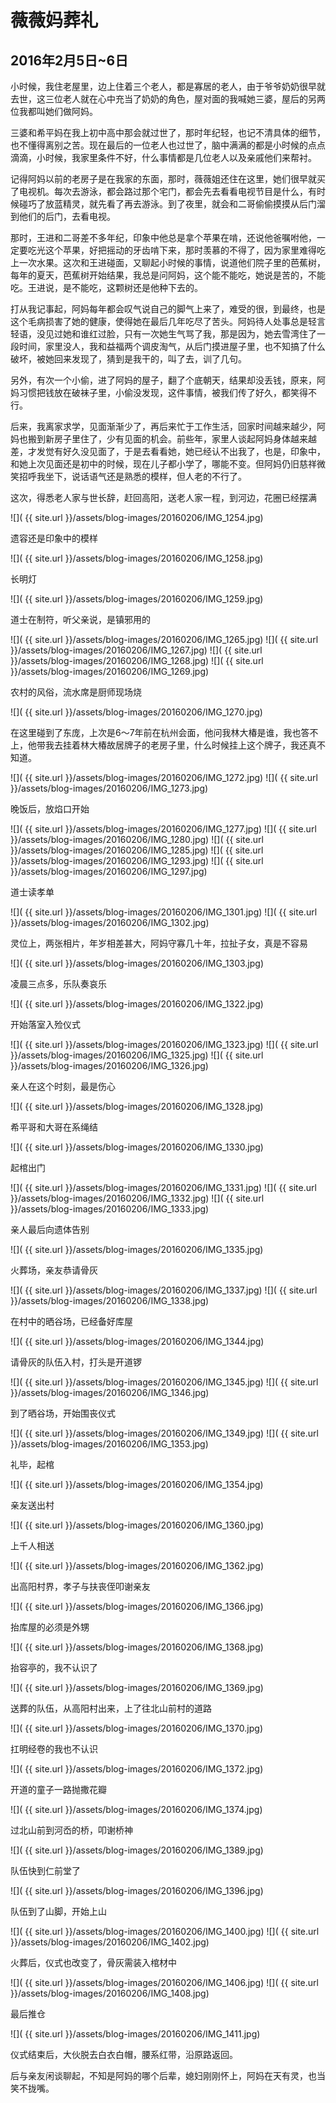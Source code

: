 薇薇妈葬礼
=======================

2016年2月5日~6日
-----------------------

小时候，我住老屋里，边上住着三个老人，都是寡居的老人，由于爷爷奶奶很早就去世，这三位老人就在心中充当了奶奶的角色，屋对面的我喊她三婆，屋后的另两位我都叫她们做阿妈。

三婆和希平妈在我上初中高中那会就过世了，那时年纪轻，也记不清具体的细节，也不懂得离别之苦。现在最后的一位老人也过世了，脑中满满的都是小时候的点点滴滴，小时候，我家里条件不好，什么事情都是几位老人以及亲戚他们来帮衬。

记得阿妈以前的老房子是在我家的东面，那时，薇薇姐还住在这里，她们很早就买了电视机。每次去游泳，都会路过那个宅门，都会先去看看电视节目是什么，有时候碰巧了放蓝精灵，就先看了再去游泳。到了夜里，就会和二哥偷偷摸摸从后门溜到他们的后门，去看电视。

那时，王进和二哥差不多年纪，印象中他总是拿个苹果在啃，还说他爸嘱咐他，一定要吃光这个苹果，好把摇动的牙齿啃下来，那时羡慕的不得了，因为家里难得吃上一次水果。这次和王进碰面，又聊起小时候的事情，说道他们院子里的芭蕉树，每年的夏天，芭蕉树开始结果，我总是问阿妈，这个能不能吃，她说是苦的，不能吃。王进说，是不能吃，这颗树还是他种下去的。

打从我记事起，阿妈每年都会叹气说自己的脚气上来了，难受的很，到最终，也是这个毛病损害了她的健康，使得她在最后几年吃尽了苦头。阿妈待人处事总是轻言轻语，没见过她和谁红过脸，只有一次她生气骂了我，那是因为，她去雪湾住了一段时间，家里没人，我和益福两个调皮淘气，从后门摸进屋子里，也不知搞了什么破坏，被她回来发现了，猜到是我干的，叫了去，训了几句。

另外，有次一个小偷，进了阿妈的屋子，翻了个底朝天，结果却没丢钱，原来，阿妈习惯把钱放在破袜子里，小偷没发现，这件事情，被我们传了好久，都笑得不行。

后来，我离家求学，见面渐渐少了，再后来忙于工作生活，回家时间越来越少，阿妈也搬到新房子里住了，少有见面的机会。前些年，家里人谈起阿妈身体越来越差，才发觉有好久没见面了，于是去看看她，她已经认不出我了，也是，印象中，和她上次见面还是初中的时候，现在儿子都小学了，哪能不变。但阿妈仍旧慈祥微笑招呼我坐下，说话语气还是熟悉的模样，但人老的不行了。

这次，得悉老人家与世长辞，赶回高阳，送老人家一程，到河边，花圈已经摆满

![]( {{ site.url }}/assets/blog-images/20160206/IMG_1254.jpg)

遗容还是印象中的模样

![]( {{ site.url }}/assets/blog-images/20160206/IMG_1258.jpg)

长明灯

![]( {{ site.url }}/assets/blog-images/20160206/IMG_1259.jpg)

道士在制符，听父亲说，是镇邪用的

![]( {{ site.url }}/assets/blog-images/20160206/IMG_1265.jpg)
![]( {{ site.url }}/assets/blog-images/20160206/IMG_1267.jpg)
![]( {{ site.url }}/assets/blog-images/20160206/IMG_1268.jpg)
![]( {{ site.url }}/assets/blog-images/20160206/IMG_1269.jpg)

农村的风俗，流水席是厨师现场烧

![]( {{ site.url }}/assets/blog-images/20160206/IMG_1270.jpg)

在这里碰到了东庞，上次是6～7年前在杭州会面，他问我林大椿是谁，我也答不上，他带我去挂着林大椿故居牌子的老房子里，什么时候挂上这个牌子，我还真不知道。

![]( {{ site.url }}/assets/blog-images/20160206/IMG_1272.jpg)
![]( {{ site.url }}/assets/blog-images/20160206/IMG_1273.jpg)

晚饭后，放焰口开始

![]( {{ site.url }}/assets/blog-images/20160206/IMG_1277.jpg)
![]( {{ site.url }}/assets/blog-images/20160206/IMG_1280.jpg)
![]( {{ site.url }}/assets/blog-images/20160206/IMG_1285.jpg)
![]( {{ site.url }}/assets/blog-images/20160206/IMG_1293.jpg)
![]( {{ site.url }}/assets/blog-images/20160206/IMG_1297.jpg)

道士读孝单

![]( {{ site.url }}/assets/blog-images/20160206/IMG_1301.jpg)
![]( {{ site.url }}/assets/blog-images/20160206/IMG_1302.jpg)

灵位上，两张相片，年岁相差甚大，阿妈守寡几十年，拉扯子女，真是不容易

![]( {{ site.url }}/assets/blog-images/20160206/IMG_1303.jpg)

凌晨三点多，乐队奏哀乐

![]( {{ site.url }}/assets/blog-images/20160206/IMG_1322.jpg)

开始落室入殓仪式

![]( {{ site.url }}/assets/blog-images/20160206/IMG_1323.jpg)
![]( {{ site.url }}/assets/blog-images/20160206/IMG_1325.jpg)
![]( {{ site.url }}/assets/blog-images/20160206/IMG_1326.jpg)

亲人在这个时刻，最是伤心

![]( {{ site.url }}/assets/blog-images/20160206/IMG_1328.jpg)

希平哥和大哥在系绳结

![]( {{ site.url }}/assets/blog-images/20160206/IMG_1330.jpg)

起棺出门

![]( {{ site.url }}/assets/blog-images/20160206/IMG_1331.jpg)
![]( {{ site.url }}/assets/blog-images/20160206/IMG_1332.jpg)
![]( {{ site.url }}/assets/blog-images/20160206/IMG_1333.jpg)

亲人最后向遗体告别

![]( {{ site.url }}/assets/blog-images/20160206/IMG_1335.jpg)

火葬场，亲友恭请骨灰

![]( {{ site.url }}/assets/blog-images/20160206/IMG_1337.jpg)
![]( {{ site.url }}/assets/blog-images/20160206/IMG_1338.jpg)

在村中的晒谷场，已经备好库屋

![]( {{ site.url }}/assets/blog-images/20160206/IMG_1344.jpg)

请骨灰的队伍入村，打头是开道锣

![]( {{ site.url }}/assets/blog-images/20160206/IMG_1345.jpg)
![]( {{ site.url }}/assets/blog-images/20160206/IMG_1346.jpg)

到了晒谷场，开始围丧仪式

![]( {{ site.url }}/assets/blog-images/20160206/IMG_1349.jpg)
![]( {{ site.url }}/assets/blog-images/20160206/IMG_1353.jpg)

礼毕，起棺

![]( {{ site.url }}/assets/blog-images/20160206/IMG_1354.jpg)

亲友送出村

![]( {{ site.url }}/assets/blog-images/20160206/IMG_1360.jpg)

上千人相送

![]( {{ site.url }}/assets/blog-images/20160206/IMG_1362.jpg)

出高阳村界，孝子与扶丧侄叩谢亲友

![]( {{ site.url }}/assets/blog-images/20160206/IMG_1366.jpg)

抬库屋的必须是外甥

![]( {{ site.url }}/assets/blog-images/20160206/IMG_1368.jpg)

抬容亭的，我不认识了

![]( {{ site.url }}/assets/blog-images/20160206/IMG_1369.jpg)

送葬的队伍，从高阳村出来，上了往北山前村的道路

![]( {{ site.url }}/assets/blog-images/20160206/IMG_1370.jpg)

扛明经卷的我也不认识

![]( {{ site.url }}/assets/blog-images/20160206/IMG_1372.jpg)

开道的童子一路抛撒花瓣

![]( {{ site.url }}/assets/blog-images/20160206/IMG_1374.jpg)

过北山前到河岙的桥，叩谢桥神

![]( {{ site.url }}/assets/blog-images/20160206/IMG_1389.jpg)

队伍快到仁前堂了

![]( {{ site.url }}/assets/blog-images/20160206/IMG_1396.jpg)

队伍到了山脚，开始上山

![]( {{ site.url }}/assets/blog-images/20160206/IMG_1400.jpg)
![]( {{ site.url }}/assets/blog-images/20160206/IMG_1402.jpg)

火葬后，仪式也改变了，骨灰需装入棺材中

![]( {{ site.url }}/assets/blog-images/20160206/IMG_1406.jpg)
![]( {{ site.url }}/assets/blog-images/20160206/IMG_1408.jpg)

最后推仓

![]( {{ site.url }}/assets/blog-images/20160206/IMG_1411.jpg)

仪式结束后，大伙脱去白衣白帽，腰系红带，沿原路返回。

后与亲友闲谈聊起，不知是阿妈的哪个后辈，媳妇刚刚怀上，阿妈在天有灵，也当笑不拢嘴。
